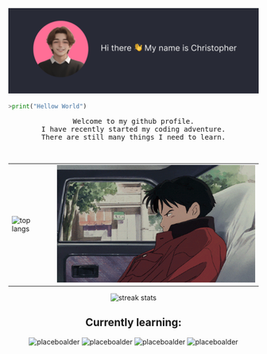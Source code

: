 <img src="assets/start.png">
<br>

```python
>print("Hellow World")
```

<pre align="center">
Welcome to my github profile.
I have recently started my coding adventure.
There are still many things I need to learn.
</pre>
<br>
<table align="center" >
  <tr>
    <td>
      <img src="https://kucielstats.vercel.app/api/top-langs/?username=KucielKrzysztof&layout=compact&theme=dracula" alt="top langs" style="width: 400px;">
    </td>
    <td>
      <img src="assets/car.gif" style="width: 400px;">
    </td>
  </tr>
</table>

<p align="center">
<img src="https://streak-stats.demolab.com/?user=KucielKrzysztof&theme=dracula" alt="streak stats">
</p>

<!-- # test test
aaaa
## test test -->
<h2 align="center">Currently learning:</h2>
<p align="center">
<img src="https://img.shields.io/badge/html-%23ff6e96?style=for-the-badge&logo=html5&logoColor=%23282a36" alt="placeboalder">
<img src="https://img.shields.io/badge/css-%23ff6e96?style=for-the-badge&logo=css3&logoColor=%23282a36" alt="placeboalder"> 
<img src="https://img.shields.io/badge/logo-javascript-blue?logo=javascript" alt="placeboalder">
<img src="https://img.shields.io/badge/django-%23ff6e96?style=for-the-badge&logo=django&logoColor=%23282a36" alt="placeboalder">
</p>
